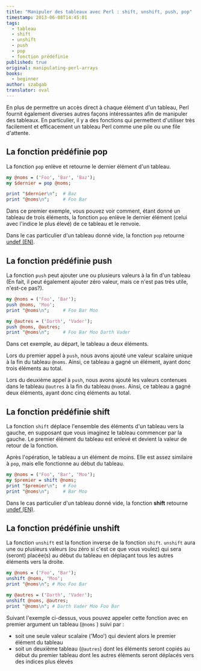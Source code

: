 ```yaml
---
title: "Manipuler des tableaux avec Perl : shift, unshift, push, pop"
timestamp: 2013-06-08T14:45:01
tags:
  - tableau
  - shift
  - unshift
  - push
  - pop
  - fonction prédéfinie
published: true
original: manipulating-perl-arrays
books:
  - beginner
author: szabgab
translator: oval
---
```



En plus de permettre un accès direct à chaque élément d'un tableau,
Perl fournit également diverses autres façons intéressantes afin de manipuler des tableaux.
En particulier, il y a des fonctions qui permettent d'utiliser très facilement et efficacement un tableau Perl comme une pile ou une file d'attente.


## La fonction prédéfinie pop

La fonction `pop` enlève et retourne le dernier élément d'un tableau.

```perl
my @noms = ('Foo', 'Bar', 'Baz');
my $dernier = pop @noms;

print "$dernier\n";  # Baz
print "@noms\n";     # Foo Bar
```

Dans ce premier exemple, vous pouvez voir comment, étant donné un tableau de trois éléments,
la fonction `pop` enlève le dernier élément (celui avec l'indice le plus élevé) de ce tableau et le renvoie.

Dans le cas particulier d'un tableau donné vide, la fonction `pop`
retourne [undef (EN)](https://perlmaven.com/undef-and-defined-in-perl).

## La fonction prédéfinie push

La fonction `push` peut ajouter une ou plusieurs valeurs à la fin d'un tableau
(En fait, il peut également ajouter zéro valeur, mais ce n'est pas très utile, n'est-ce pas?).

```perl
my @noms = ('Foo', 'Bar');
push @noms, 'Moo';
print "@noms\n";     # Foo Bar Moo

my @autres = ('Darth', 'Vader');
push @noms, @autres;
print "@noms\n";     # Foo Bar Moo Darth Vader
```

Dans cet exemple, au départ, le tableau a deux éléments.

Lors du premier appel à `push`, nous avons ajouté une valeur scalaire unique à la fin du tableau `@noms`.
Ainsi, ce tableau a gagné un élément, ayant donc trois éléments au total.

Lors du deuxième appel à `push`, nous avons ajouté les valeurs contenues dans le tableau `@autres` à la fin du tableau `@noms`.
Ainsi, ce tableau a gagné deux éléments, ayant donc cinq éléments au total.

## La fonction prédéfinie shift

La fonction `shift` déplace l'ensemble des éléments d'un tableau vers la gauche,
en supposant que vous imaginez le tableau commencer par la gauche.
Le premier élément du tableau est enlevé et devient la valeur de retour de la fonction.

Après l'opération, le tableau a un élément de moins.
Elle est assez similaire à `pop`, mais elle fonctionne au début du tableau.

```perl
my @noms = ('Foo', 'Bar', 'Moo');
my $premier = shift @noms;
print "$premier\n";  # Foo
print "@noms\n";     # Bar Moo
```

Dans le cas particulier d'un tableau donné vide, la fonction <b>shift</b>
retourne [undef (EN)](https://perlmaven.com/undef-and-defined-in-perl).

## La fonction prédéfinie unshift

La fonction `unshift` est la fonction inverse de la fonction `shift`.
`unshift` aura une ou plusieurs valeurs (ou zéro si c'est ce que vous voulez) qui sera (seront)
placée(s) au début du tableau en déplaçant tous les autres éléments vers la droite.

```perl
my @noms = ('Foo', 'Bar');
unshift @noms, 'Moo';
print "@noms\n"; # Moo Foo Bar 

my @autres = ('Darth', 'Vader');
unshift @noms, @autres;
print "@noms\n"; # Darth Vader Moo Foo Bar
```

Suivant l'exemple ci-dessus, vous pouvez appeler cette fonction avec en premier argument un tableau (`@noms` ) suivi par :
* soit une seule valeur scalaire ('Moo') qui devient alors le premier élément du tableau
* soit un deuxième tableau (`@autres`) dont les éléments seront copiés au début du premier tableau dont les autres éléments seront déplacés vers des indices plus élevés
